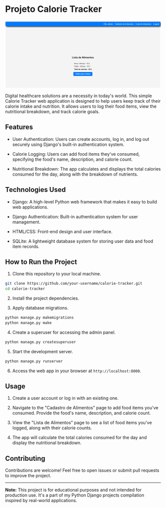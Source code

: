# Projeto Calorie Tracker

![Calorie Tracker Screenshot](screenshot.png)

Digital healthcare solutions are a necessity in today's world. This simple Calorie Tracker web application is designed to help users keep track of their calorie intake and nutrition. It allows users to log their food items, view the nutritional breakdown, and track calorie goals.

## Features

- User Authentication: Users can create accounts, log in, and log out securely using Django's built-in authentication system.

- Calorie Logging: Users can add food items they've consumed, specifying the food's name, description, and calorie count.

- Nutritional Breakdown: The app calculates and displays the total calories consumed for the day, along with the breakdown of nutrients.

## Technologies Used

- Django: A high-level Python web framework that makes it easy to build web applications.

- Django Authentication: Built-in authentication system for user management.

- HTML/CSS: Front-end design and user interface.

- SQLite: A lightweight database system for storing user data and food item records.

## How to Run the Project

1. Clone this repository to your local machine.

```bash
git clone https://github.com/your-username/calorie-tracker.git
cd calorie-tracker
```

2. Install the project dependencies.

3. Apply database migrations.

```bash
python manage.py makemigrations
python manage.py make
```

4. Create a superuser for accessing the admin panel.

```bash
python manage.py createsuperuser
```
5. Start the development server.

```bash
python manage.py runserver
```
6. Access the web app in your browser at `http://localhost:8000`.

## Usage

1. Create a user account or log in with an existing one.

2. Navigate to the "Cadastro de Alimentos" page to add food items you've consumed. Provide the food's name, description, and calorie count.

3. View the "Lista de Alimentos" page to see a list of food items you've logged, along with their calorie counts.

4. The app will calculate the total calories consumed for the day and display the nutritional breakdown.

## Contributing

Contributions are welcome! Feel free to open issues or submit pull requests to improve the project.

---

**Note:** This project is for educational purposes and not intended for production use. It's a part of my Python Django projects compilation inspired by real-world applications.


